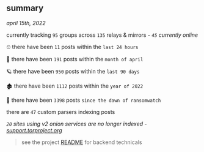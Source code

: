 
## summary
_april 15th, 2022_

currently tracking `95` groups across `135` relays & mirrors - _`45` currently online_

⏲ there have been `11` posts within the `last 24 hours`

🦈 there have been `191` posts within the `month of april`

🪐 there have been `950` posts within the `last 90 days`

🏚 there have been `1112` posts within the `year of 2022`

🦕 there have been `3398` posts `since the dawn of ransomwatch`

there are `47` custom parsers indexing posts

_`20` sites using v2 onion services are no longer indexed - [support.torproject.org](https://support.torproject.org/onionservices/v2-deprecation/)_

> see the project [README](https://github.com/thetanz/ransomwatch#ransomwatch--) for backend technicals
